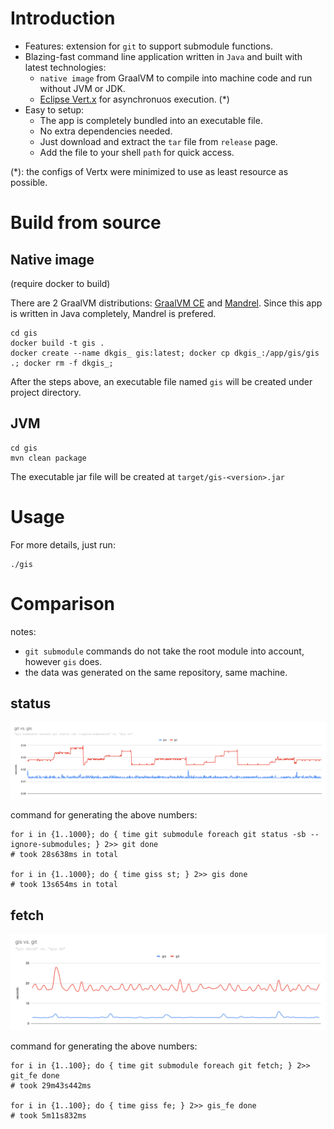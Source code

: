 # Introduction
- Features: extension for `git` to support submodule functions.
- Blazing-fast command line application written in `Java` and built with latest technologies:
    - `native image` from GraalVM to compile into machine code and run without JVM or JDK.
    - [Eclipse Vert.x](https://vertx.io/) for asynchronuos execution. (*)
- Easy to setup:
    - The app is completely bundled into an executable file.
    - No extra dependencies needed.
    - Just download and extract the `tar` file from `release` page.
    - Add the file to your shell `path` for quick access.

(*): the configs of Vertx were minimized to use as least resource as possible.

# Build from source

## Native image
(require docker to build)

There are 2 GraalVM distributions: [GraalVM CE](https://www.graalvm.org/22.0/docs/getting-started/) and [Mandrel](https://developers.redhat.com/blog/2021/04/14/mandrel-a-specialized-distribution-of-graalvm-for-quarkus). Since this app is written in Java completely, Mandrel is prefered.

```shell script
cd gis
docker build -t gis .
docker create --name dkgis_ gis:latest; docker cp dkgis_:/app/gis/gis .; docker rm -f dkgis_;
```
After the steps above, an executable file named `gis` will be created under project directory.

## JVM

```shell script
cd gis
mvn clean package
```
The executable jar file will be created at `target/gis-<version>.jar`

# Usage

For more details, just run:
```shell script
./gis
```

# Comparison

notes:
- `git submodule` commands do not take the root module into account, however `gis` does.
- the data was generated on the same repository, same machine.

## status

![status: git vs gis](assets/git_vs_gis.svg)

command for generating the above numbers:
```shell script
for i in {1..1000}; do { time git submodule foreach git status -sb --ignore-submodules; } 2>> git done
# took 28s638ms in total

for i in {1..1000}; do { time giss st; } 2>> gis done
# took 13s654ms in total
```

## fetch

![fetch: git vs gis](assets/fetch_git_vs_gis.svg)

command for generating the above numbers:
```shell script
for i in {1..100}; do { time git submodule foreach git fetch; } 2>> git_fe done
# took 29m43s442ms

for i in {1..100}; do { time giss fe; } 2>> gis_fe done
# took 5m11s832ms
```
